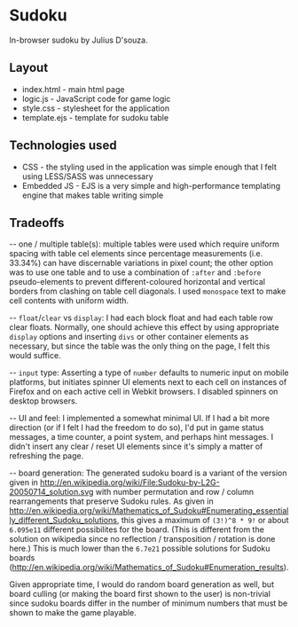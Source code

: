 # Sudoku #

In-browser sudoku by Julius D'souza.

## Layout ##
* index.html - main html page
* logic.js - JavaScript code for game logic
* style.css - stylesheet for the application
* template.ejs - template for sudoku table

## Technologies used ##
* CSS - the styling used in the application was simple enough that I felt using LESS/SASS was unnecessary
* Embedded JS - EJS is a very simple and high-performance templating engine that makes table writing simple

## Tradeoffs ##
-- one / multiple table(s): multiple tables were used which require uniform spacing with table cel elements since percentage measurements (i.e. 33.34%) can have discernable variations in pixel count; the other option was to use one table and to use a combination of `:after` and `:before` pseudo-elements to prevent different-coloured horizontal and vertical borders from clashing on table cell diagonals. I used `monospace` text to make cell contents with uniform width.

-- `float`/`clear` vs `display`: I had each block float and had each table row clear floats. Normally, one should achieve this effect by using appropriate `display` options and inserting `divs` or other container elements as necessary, but since the table was the only thing on the page, I felt this would suffice.

-- `input` type: Asserting a type of `number` defaults to numeric input on mobile platforms, but initiates spinner UI elements next to each cell on instances of Firefox and on each active cell in Webkit browsers. I disabled spinners on desktop browsers.

-- UI and feel: I implemented a somewhat minimal UI. If I had a bit more direction (or if I felt I had the freedom to do so), I'd put in game status messages, a time counter, a point system, and perhaps hint messages. I didn't insert any clear / reset UI elements since it's simply a matter of refreshing the page.

-- board generation: The generated sudoku board is a variant of the version given in http://en.wikipedia.org/wiki/File:Sudoku-by-L2G-20050714_solution.svg with number permutation and row / column rearrangements that preserve Sudoku rules. As given in http://en.wikipedia.org/wiki/Mathematics_of_Sudoku#Enumerating_essentially_different_Sudoku_solutions, this gives a maximum of `(3!)^8 * 9!` or about `6.095e11` different possibilites for the board. (This is different from the solution on wikipedia since no reflection / transposition / rotation is done here.) This is much lower than the `6.7e21` possible solutions for Sudoku boards (http://en.wikipedia.org/wiki/Mathematics_of_Sudoku#Enumeration_results).

Given appropriate time, I would do random board generation as well, but board culling (or making the board first shown to the user) is non-trivial since sudoku boards differ in the number of minimum numbers that must be shown to make the game playable.